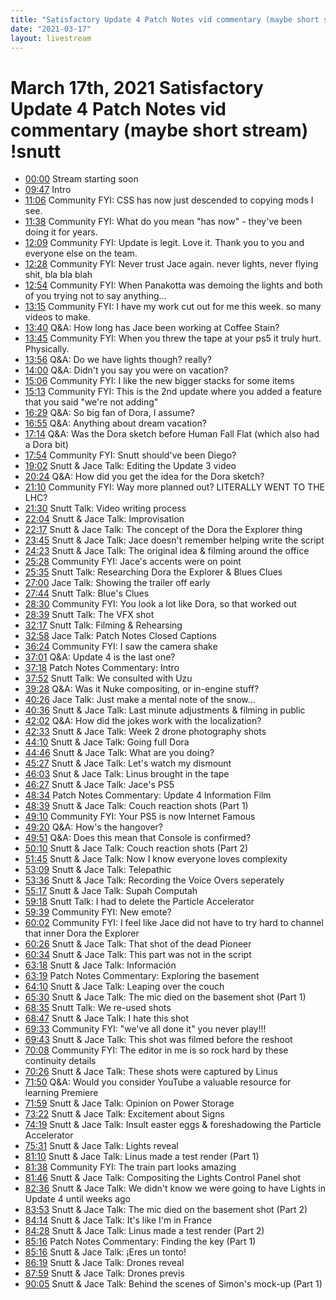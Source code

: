 ```yaml
---
title: "Satisfactory Update 4 Patch Notes vid commentary (maybe short stream) !snutt"
date: "2021-03-17"
layout: livestream
---
```

# March 17th, 2021 Satisfactory Update 4 Patch Notes vid commentary (maybe short stream) !snutt
* [00:00](https://twitch.tv/videos/952893339?t=00h00m00s) Stream starting soon
* [09:47](https://twitch.tv/videos/952893339?t=00h09m47s) Intro
* [11:06](https://twitch.tv/videos/952893339?t=00h11m06s) Community FYI: CSS has now just descended to copying mods I see.
* [11:38](https://twitch.tv/videos/952893339?t=00h11m38s) Community FYI: What do you mean "has now" - they've been doing it for years.
* [12:09](https://twitch.tv/videos/952893339?t=00h12m09s) Community FYI: Update is legit. Love it. Thank you to you and everyone else on the team.
* [12:28](https://twitch.tv/videos/952893339?t=00h12m28s) Community FYI: Never trust Jace again. never lights, never flying shit, bla bla blah
* [12:54](https://twitch.tv/videos/952893339?t=00h12m54s) Community FYI: When Panakotta was demoing the lights and both of you trying not to say anything...
* [13:15](https://twitch.tv/videos/952893339?t=00h13m15s) Community FYI: I have my work cut out for me this week. so many videos to make.
* [13:40](https://twitch.tv/videos/952893339?t=00h13m40s) Q&A: How long has Jace been working at Coffee Stain?
* [13:45](https://twitch.tv/videos/952893339?t=00h13m45s) Community FYI: When you threw the tape at your ps5 it truly hurt. Physically.
* [13:56](https://twitch.tv/videos/952893339?t=00h13m56s) Q&A: Do we have lights though? really?
* [14:00](https://twitch.tv/videos/952893339?t=00h14m00s) Q&A: Didn't you say you were on vacation?
* [15:06](https://twitch.tv/videos/952893339?t=00h15m06s) Community FYI: I like the new bigger stacks for some items
* [15:13](https://twitch.tv/videos/952893339?t=00h15m13s) Community FYI: This is the 2nd update where you added a feature that you said "we're not adding"
* [16:29](https://twitch.tv/videos/952893339?t=00h16m29s) Q&A: So big fan of Dora, I assume?
* [16:55](https://twitch.tv/videos/952893339?t=00h16m55s) Q&A: Anything about dream vacation?
* [17:14](https://twitch.tv/videos/952893339?t=00h17m14s) Q&A: Was the Dora sketch before Human Fall Flat (which also had a Dora bit)
* [17:54](https://twitch.tv/videos/952893339?t=00h17m54s) Community FYI: Snutt should've been Diego?
* [19:02](https://twitch.tv/videos/952893339?t=00h19m02s) Snutt & Jace Talk: Editing the Update 3 video
* [20:24](https://twitch.tv/videos/952893339?t=00h20m24s) Q&A: How did you get the idea for the Dora sketch?
* [21:10](https://twitch.tv/videos/952893339?t=00h21m10s) Community FYI: Way more planned out? LITERALLY WENT TO THE LHC?
* [21:30](https://twitch.tv/videos/952893339?t=00h21m30s) Snutt Talk: Video writing process
* [22:04](https://twitch.tv/videos/952893339?t=00h22m04s) Snutt & Jace Talk: Improvisation
* [22:17](https://twitch.tv/videos/952893339?t=00h22m17s) Snutt & Jace Talk: The concept of the Dora the Explorer thing
* [23:45](https://twitch.tv/videos/952893339?t=00h23m45s) Snutt & Jace Talk: Jace doesn't remember helping write the script
* [24:23](https://twitch.tv/videos/952893339?t=00h24m23s) Snutt & Jace Talk: The original idea & filming around the office
* [25:28](https://twitch.tv/videos/952893339?t=00h25m28s) Community FYI: Jace's accents were on point
* [25:35](https://twitch.tv/videos/952893339?t=00h25m35s) Snutt Talk: Researching Dora the Explorer & Blues Clues
* [27:00](https://twitch.tv/videos/952893339?t=00h27m00s) Jace Talk: Showing the trailer off early
* [27:44](https://twitch.tv/videos/952893339?t=00h27m44s) Snutt Talk: Blue's Clues
* [28:30](https://twitch.tv/videos/952893339?t=00h28m30s) Community FYI: You look a lot like Dora, so that worked out
* [28:39](https://twitch.tv/videos/952893339?t=00h28m39s) Snutt Talk: The VFX shot
* [32:17](https://twitch.tv/videos/952893339?t=00h32m17s) Snutt Talk: Filming & Rehearsing
* [32:58](https://twitch.tv/videos/952893339?t=00h32m58s) Jace Talk: Patch Notes Closed Captions
* [36:24](https://twitch.tv/videos/952893339?t=00h36m24s) Community FYI: I saw the camera shake
* [37:01](https://twitch.tv/videos/952893339?t=00h37m01s) Q&A: Update 4 is the last one?
* [37:18](https://twitch.tv/videos/952893339?t=00h37m18s) Patch Notes Commentary: Intro
* [37:52](https://twitch.tv/videos/952893339?t=00h37m52s) Snutt Talk: We consulted with Uzu
* [39:28](https://twitch.tv/videos/952893339?t=00h39m28s) Q&A: Was it Nuke compositing, or in-engine stuff?
* [40:26](https://twitch.tv/videos/952893339?t=00h40m26s) Jace Talk: Just make a mental note of the snow...
* [40:36](https://twitch.tv/videos/952893339?t=00h40m36s) Snutt & Jace Talk: Last minute adjustments & filming in public
* [42:02](https://twitch.tv/videos/952893339?t=00h42m02s) Q&A: How did the jokes work with the localization?
* [42:33](https://twitch.tv/videos/952893339?t=00h42m33s) Snutt & Jace Talk: Week 2 drone photography shots
* [44:10](https://twitch.tv/videos/952893339?t=00h44m10s) Snutt & Jace Talk: Going full Dora
* [44:46](https://twitch.tv/videos/952893339?t=00h44m46s) Snutt & Jace Talk: What are you doing?
* [45:27](https://twitch.tv/videos/952893339?t=00h45m27s) Snutt & Jace Talk: Let's watch my dismount
* [46:03](https://twitch.tv/videos/952893339?t=00h46m03s) Snut & Jace Talk: Linus brought in the tape
* [46:27](https://twitch.tv/videos/952893339?t=00h46m27s) Snutt & Jace Talk: Jace's PS5
* [48:34](https://twitch.tv/videos/952893339?t=00h48m34s) Patch Notes Commentary: Update 4 Information Film
* [48:39](https://twitch.tv/videos/952893339?t=00h48m39s) Snutt & Jace Talk: Couch reaction shots (Part 1)
* [49:10](https://twitch.tv/videos/952893339?t=00h49m10s) Community FYI: Your PS5 is now Internet Famous
* [49:20](https://twitch.tv/videos/952893339?t=00h49m20s) Q&A: How's the hangover?
* [49:51](https://twitch.tv/videos/952893339?t=00h49m51s) Q&A: Does this mean that Console is confirmed?
* [50:10](https://twitch.tv/videos/952893339?t=00h50m10s) Snutt & Jace Talk: Couch reaction shots (Part 2)
* [51:45](https://twitch.tv/videos/952893339?t=00h51m45s) Snutt & Jace Talk: Now I know everyone loves complexity
* [53:09](https://twitch.tv/videos/952893339?t=00h53m09s) Snutt & Jace Talk: Telepathic
* [53:36](https://twitch.tv/videos/952893339?t=00h53m36s) Snutt & Jace Talk: Recording the Voice Overs seperately
* [55:17](https://twitch.tv/videos/952893339?t=00h55m17s) Snutt & Jace Talk: Supah Computah
* [59:18](https://twitch.tv/videos/952893339?t=00h59m18s) Snutt Talk: I had to delete the Particle Accelerator
* [59:39](https://twitch.tv/videos/952893339?t=00h59m39s) Community FYI: New emote?
* [60:02](https://twitch.tv/videos/952893339?t=01h00m02s) Community FYI: I feel like Jace did not have to try hard to channel that inner Dora the Explorer
* [60:26](https://twitch.tv/videos/952893339?t=01h00m26s) Snutt & Jace Talk: That shot of the dead Pioneer
* [60:34](https://twitch.tv/videos/952893339?t=01h00m34s) Snutt & Jace Talk: This part was not in the script
* [63:18](https://twitch.tv/videos/952893339?t=01h03m18s) Snutt & Jace Talk: Información
* [63:19](https://twitch.tv/videos/952893339?t=01h03m19s) Patch Notes Commentary: Exploring the basement
* [64:10](https://twitch.tv/videos/952893339?t=01h04m10s) Snutt & Jace Talk: Leaping over the couch
* [65:30](https://twitch.tv/videos/952893339?t=01h05m30s) Snutt & Jace Talk: The mic died on the basement shot (Part 1)
* [68:35](https://twitch.tv/videos/952893339?t=01h08m35s) Snutt Talk: We re-used shots
* [68:47](https://twitch.tv/videos/952893339?t=01h08m47s) Snutt & Jace Talk: I hate this shot
* [69:33](https://twitch.tv/videos/952893339?t=01h09m33s) Community FYI: "we've all done it" you never play!!!
* [69:43](https://twitch.tv/videos/952893339?t=01h09m43s) Snutt & Jace Talk: This shot was filmed before the reshoot
* [70:08](https://twitch.tv/videos/952893339?t=01h10m08s) Community FYI: The editor in me is so rock hard by these continuity details
* [70:26](https://twitch.tv/videos/952893339?t=01h10m26s) Snutt & Jace Talk: These shots were captured by Linus
* [71:50](https://twitch.tv/videos/952893339?t=01h11m50s) Q&A: Would you consider YouTube a valuable resource for learning Premiere
* [71:59](https://twitch.tv/videos/952893339?t=01h11m59s) Snutt & Jace Talk: Opinion on Power Storage
* [73:22](https://twitch.tv/videos/952893339?t=01h13m22s) Snutt & Jace Talk: Excitement about Signs
* [74:19](https://twitch.tv/videos/952893339?t=01h14m19s) Snutt & Jace Talk: Insult easter eggs & foreshadowing the Particle Accelerator
* [75:31](https://twitch.tv/videos/952893339?t=01h15m31s) Snutt & Jace Talk: Lights reveal
* [81:10](https://twitch.tv/videos/952893339?t=01h21m10s) Snutt & Jace Talk: Linus made a test render (Part 1)
* [81:38](https://twitch.tv/videos/952893339?t=01h21m38s) Community FYI: The train part looks amazing
* [81:46](https://twitch.tv/videos/952893339?t=01h21m46s) Snutt & Jace Talk: Compositing the Lights Control Panel shot
* [82:36](https://twitch.tv/videos/952893339?t=01h22m36s) Snutt & Jace Talk: We didn't know we were going to have Lights in Update 4 until weeks ago
* [83:53](https://twitch.tv/videos/952893339?t=01h23m53s) Snutt & Jace Talk: The mic died on the basement shot (Part 2)
* [84:14](https://twitch.tv/videos/952893339?t=01h24m14s) Snutt & Jace Talk: It's like I'm in France
* [84:28](https://twitch.tv/videos/952893339?t=01h24m28s) Snutt & Jace Talk: Linus made a test render (Part 2)
* [85:16](https://twitch.tv/videos/952893339?t=01h25m16s) Patch Notes Commentary: Finding the key (Part 1)
* [85:16](https://twitch.tv/videos/952893339?t=01h25m16s) Snutt & Jace Talk: ¡Eres un tonto!
* [86:19](https://twitch.tv/videos/952893339?t=01h26m19s) Snutt & Jace Talk: Drones reveal
* [87:59](https://twitch.tv/videos/952893339?t=01h27m59s) Snutt & Jace Talk: Drones previs
* [90:05](https://twitch.tv/videos/952893339?t=01h30m05s) Snutt & Jace Talk: Behind the scenes of Simon's mock-up (Part 1)

